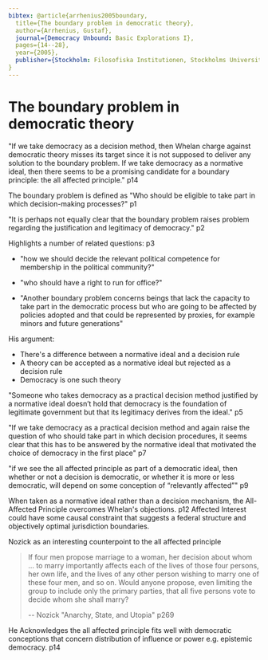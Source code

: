 ```yaml
---
bibtex: @article{arrhenius2005boundary,
  title={The boundary problem in democratic theory},
  author={Arrhenius, Gustaf},
  journal={Democracy Unbound: Basic Explorations I},
  pages={14--28},
  year={2005},
  publisher={Stockholm: Filosofiska Institutionen, Stockholms Universite}
}
---
```


# The boundary problem in democratic theory

"If we take democracy as a decision method, then Whelan charge against democratic theory misses its target since it is not supposed to deliver any solution to the boundary problem. If we take democracy as a normative ideal, then there seems to be a promising candidate for a boundary principle: the all affected principle." p14

The boundary problem is defined as "Who should be eligible to take part in which decision-making processes?" p1

"It is perhaps not equally clear that the boundary problem raises problem regarding the justification and legitimacy of democracy." p2

Highlights a number of related questions: p3

  - "how we should decide the relevant political competence for membership in the political community?"

  - "who should have a right to run for office?"

  - "Another boundary problem concerns beings that lack the capacity to take part in the democratic process but who are going to be affected by policies adopted and that could be represented by proxies, for example minors and future generations"

His argument:

  - There's a difference between a normative ideal and a decision rule
  - A theory can be accepted as a normative ideal but rejected as a decision rule
  - Democracy is one such theory

"Someone who takes democracy as a practical decision method justified by a normative ideal doesn’t hold that democracy is the foundation of legitimate government but that its legitimacy derives from the ideal." p5

"If we take democracy as a practical decision method and again raise the question of who should take part in which decision procedures, it seems clear that this has to be answered by the normative ideal that motivated the choice of democracy in the first place" p7

"if we see the all affected principle as part of a democratic ideal, then whether or not a decision is democratic, or whether it is more or less democratic, will depend on some conception of “relevantly affected”" p9

When taken as a normative ideal rather than a decision mechanism, the All-Affected Principle overcomes Whelan's objections. p12  Affected Interest could have some causal constraint that suggests a federal structure and objectively optimal jurisdiction boundaries.

Nozick as an interesting counterpoint to the all affected principle

> If four men propose marriage to a woman, her decision about whom ... to marry importantly affects each of the lives of those four persons, her own life, and the lives of any other person wishing to marry one of these four men, and so on. Would anyone propose, even limiting the group to include only the primary parties, that all five persons vote to decide whom she shall marry?  
>
> -- Nozick "Anarchy, State, and Utopia" p269

He Acknowledges the all affected principle fits well with democratic conceptions that concern distribution of influence or power e.g. epistemic democracy. p14
